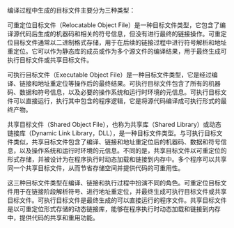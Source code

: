 编译过程中生成的目标文件主要分为三种类型：

可重定位目标文件（Relocatable Object File）是一种目标文件类型，它包含了编译源代码后生成的机器码和相关的符号信息，但没有进行最终的链接操作。可重定位目标文件通常以二进制格式存储，用于在后续的链接过程中进行符号解析和地址重定位。它可以作为静态库的成员或作为多个源文件的编译结果，用于最终生成可执行目标文件或共享目标文件。

可执行目标文件（Executable Object File）是一种目标文件类型，它是经过编译、链接和地址重定位等操作后的最终结果。可执行目标文件包含了所有的机器码、数据和符号信息，以及必要的操作系统和运行时环境的元信息。可执行目标文件可以直接运行，执行其中包含的程序逻辑，它是将源代码编译成可执行形式的最终产物。

共享目标文件（Shared Object File），也称为共享库（Shared Library）或动态链接库（Dynamic Link Library，DLL），是一种目标文件类型。与可执行目标文件类似，共享目标文件包含了编译、链接和地址重定位后的机器码、数据和符号信息，以及操作系统和运行时环境的元信息。不同的是，共享目标文件以可重定位的形式存储，并被设计为在程序执行时动态加载和链接到内存中。多个程序可以共享同一个共享目标文件，从而节省存储空间并提供代码的可重用性。

这三种目标文件类型在编译、链接和执行过程中扮演不同的角色。可重定位目标文件用于在链接阶段解析符号、进行地址重定位，并最终生成可执行目标文件或共享目标文件。可执行目标文件是最终生成的可以直接运行的程序文件。共享目标文件是以可重定位形式存储的动态链接库，能够在程序执行时动态加载和链接到内存中，提供代码的共享和重用功能。